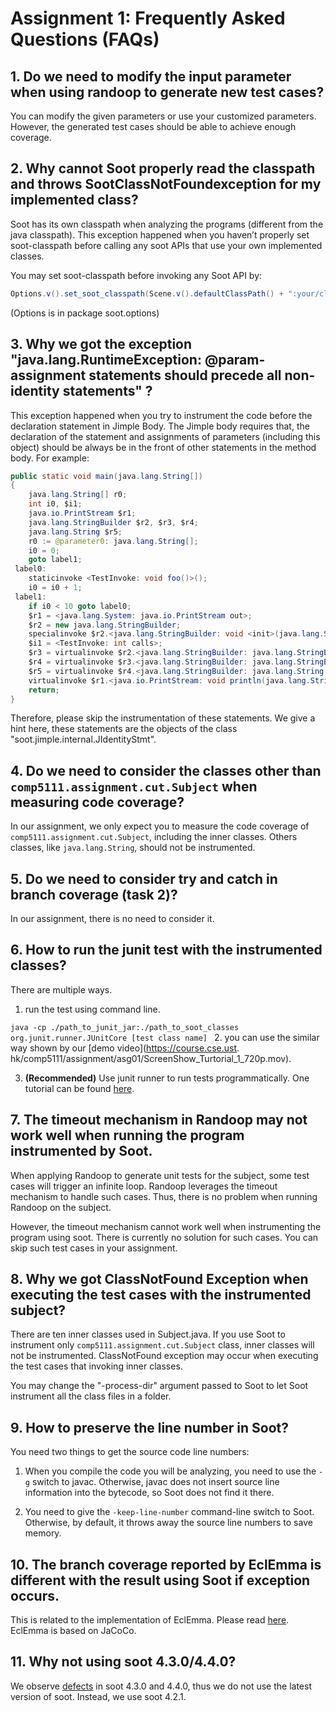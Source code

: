 # Assignment 1: Frequently Asked Questions (FAQs)

## 1. Do we need to modify the input parameter when using randoop to generate new test cases?

You can modify the given parameters or use your customized parameters. 
However, the generated test cases should be able to achieve enough coverage.

## 2. Why cannot Soot properly read the classpath and throws SootClassNotFoundexception for my implemented class?

Soot has its own classpath when analyzing the programs (different from the java classpath). This exception happened 
when you haven’t properly set soot-classpath before calling any soot APIs that use your own implemented classes.

You may set soot-classpath before invoking any Soot API by:

```java
Options.v().set_soot_classpath(Scene.v().defaultClassPath() + ":your/classpath/");
```
(Options is in package soot.options)

## 3. Why we got the exception "java.lang.RuntimeException: @param-assignment statements should precede all non-identity statements" ?

This exception happened when you try to instrument the code before the declaration statement in Jimple Body. 
The Jimple body requires that, the declaration of the statement and assignments of parameters (including this object) should be always be in the front of other statements in the method body.
For example:
```java
public static void main(java.lang.String[])
{
    java.lang.String[] r0;
    int i0, $i1;
    java.io.PrintStream $r1;
    java.lang.StringBuilder $r2, $r3, $r4;
    java.lang.String $r5;
    r0 := @parameter0: java.lang.String[];
    i0 = 0;
    goto label1;
 label0:
    staticinvoke <TestInvoke: void foo()>();
    i0 = i0 + 1;
 label1:
    if i0 < 10 goto label0;
    $r1 = <java.lang.System: java.io.PrintStream out>;
    $r2 = new java.lang.StringBuilder;
    specialinvoke $r2.<java.lang.StringBuilder: void <init>(java.lang.String)>("I made ");
    $i1 = <TestInvoke: int calls>;
    $r3 = virtualinvoke $r2.<java.lang.StringBuilder: java.lang.StringBuilder append(int)>($i1);
    $r4 = virtualinvoke $r3.<java.lang.StringBuilder: java.lang.StringBuilder append(java.lang.String)>(" static calls");
    $r5 = virtualinvoke $r4.<java.lang.StringBuilder: java.lang.String toString()>();
    virtualinvoke $r1.<java.io.PrintStream: void println(java.lang.String)>($r5);
    return;
}
```

Therefore, please skip the instrumentation of these statements. 
We give a hint here, these statements are the objects of the class "soot.jimple.internal.JIdentityStmt".

## 4. Do we need to consider the classes other than `comp5111.assignment.cut.Subject` when measuring code coverage?

In our assignment, we only expect you to measure the code coverage of `comp5111.assignment.cut.Subject`, including the inner classes. 
Others classes, like `java.lang.String`, should not be instrumented.

## 5. Do we need to consider try and catch in branch coverage (task 2)?

In our assignment, there is no need to consider it.

## 6. How to run the junit test with the instrumented classes?

There are multiple ways.
1. run the test using command line.

``java -cp ./path_to_junit_jar:./path_to_soot_classes org.junit.runner.JUnitCore [test class name]
``
2. you can use the similar way shown by our [demo video](https://course.cse.ust.
hk/comp5111/assignment/asg01/ScreenShow_Turtorial_1_720p.mov).
   
3. **(Recommended)** Use junit runner to run tests programmatically. 
One tutorial can be found [here](https://github.com/junit-team/junit4/wiki/Test-runners).

## 7. The timeout mechanism in Randoop may not work well when running the program instrumented by Soot.

When applying Randoop to generate unit tests for the subject, some test cases will trigger an infinite loop. 
Randoop leverages the timeout mechanism to handle such cases.
Thus, there is no problem when running Randoop on the subject.

However, the timeout mechanism cannot work well when instrumenting the program using soot. There is currently no solution for such cases. 
You can skip such test cases in your assignment.

## 8. Why we got ClassNotFound Exception when executing the test cases with the instrumented subject?

There are ten inner classes used in Subject.java. 
If you use Soot to instrument only `comp5111.assignment.cut.Subject` class, inner classes will not be instrumented. 
ClassNotFound exception may occur when executing the test cases that invoking inner classes.

You may change the "-process-dir" argument passed to Soot to let Soot instrument all the class files in a folder.

## 9. How to preserve the line number in Soot?

You need two things to get the source code line numbers:

1) When you compile the code you will be analyzing, you need to use the `-g` switch to javac. 
   Otherwise, javac does not insert source line information into the bytecode, so Soot does not find it there.

2) You need to give the `-keep-line-number` command-line switch to Soot. 
   Otherwise, by default, it throws away the source line numbers to save memory.


## 10. The branch coverage reported by EclEmma is different with the result using Soot if exception occurs.
This is related to the implementation of EclEmma. Please read [here](https://github.com/jacoco/eclemma/issues/61). EclEmma is based on JaCoCo. 

## 11. Why not using soot 4.3.0/4.4.0?

We observe [defects](https://github.com/soot-oss/soot/issues/1641) in soot 4.3.0 and 4.4.0, thus we do not use the latest version of soot. Instead, we use soot 4.2.1.



